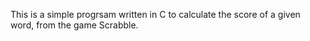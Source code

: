 This is a simple progrsam written in C to calculate the score of a given word, from the game Scrabble.
